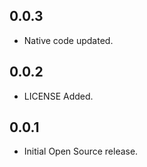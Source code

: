 ## 0.0.3

* Native code updated.
## 0.0.2

* LICENSE Added.
## 0.0.1

* Initial Open Source release.